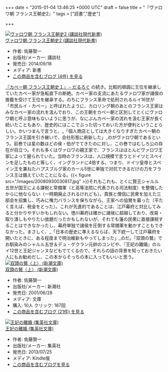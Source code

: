 
+++
date = "2015-01-04 13:46:25 +0000 UTC"
draft = false
title = "『ヴァロワ朝 フランス王朝史2』"
tags = ["読書","歴史"]

+++
<div class="hatena-asin-detail"><a href="http://www.amazon.co.jp/exec/obidos/ASIN/4062882817/bestylesnet-22/"><img src="https://images-fe.ssl-images-amazon.com/images/I/21qr0LGqlBL._SL160_.jpg" class="hatena-asin-detail-image" alt="ヴァロワ朝 フランス王朝史2 (講談社現代新書)" title="ヴァロワ朝 フランス王朝史2 (講談社現代新書)"/></a><div class="hatena-asin-detail-info"><a href="http://www.amazon.co.jp/exec/obidos/ASIN/4062882817/bestylesnet-22/">ヴァロワ朝 フランス王朝史2 (講談社現代新書)</a><ul><li><span class="hatena-asin-detail-label">作者:</span> 佐藤賢一</li><li><span class="hatena-asin-detail-label">出版社/メーカー:</span> 講談社</li><li><span class="hatena-asin-detail-label">発売日:</span> 2014/09/18</li><li><span class="hatena-asin-detail-label">メディア:</span> 新書</li><li><a href="http://d.hatena.ne.jp/asin/4062882817/bestylesnet-22" target="_blank">この商品を含むブログ (4件) を見る</a></li></ul></div><div class="hatena-asin-detail-foot"></div></div><a href="https://blog.daruyanagi.jp/entry/2014/12/18/164706">『カペー朝 フランス王朝史１』 - だるろぐ</a> の続き。比較的順調に王位を継承していたカペー家が急転直下の断絶。カペー家の支流にあたるヴァロワ家が諸侯の推戴を受けて王位を継承する。のちにフランス革命で処刑されるルイ16世が「市民ルイ・カペー」と呼ばれたように、カロリング朝のあとのフランス王家はみなカペー家の流れを汲んでおり、この王朝をカペー朝と区別してとくにヴァロワ朝と呼ぶ意味もないように思うが、なにぶんカペー家の流れを汲む王家が長く続いたこともあり、歴史的にはここでぶった切っておいた方が便利ということらしい。かいつまんで言うと、_「個人商店としては大きくなりすぎたカペー朝のフランス王国を引き継いで、会社形態に刷新した」_のがヴァロワ朝であるという。前巻では星の数ほどの侯・伯がでてきたのに対し、この巻ではむしろ公の存在が目立つ。それも多くはヴァロワの親王家で、フランスはほとんどヴァロワ王家によって握られていた。当時のフランスは、人口規模で言うとドイツとスペインを足したものと等しく、イングランドに4倍する。つまり、ドイツ皇帝とスペイン王を兼ねたハプスブルグ家のカール5世に単独で対抗できるだけの力をフランス王は備えていたことになる。{{< figure src="/images/20080930030817.jpg"  >}}それもこれも、とくに賢王シャルル五世が国王による課税と常備軍（と高等法院に代表される司法制度）を整備したからに他ならない（一時期廃止されるけれども）。貴族と僧侶に民衆を加えた三部会を招集し、巧みに権力バランスを保ちながら、王家への協賛を募った（平たく言えば、税金をとった）。これが先進的であることは、江戸幕府と対比してみると分かりやすいかもしれない。徳川幕府は確かに諸侯に超越しており、改易・取り潰しもやりたい放題だったかもしれないが、それでも藩の民衆に直接課税することはできなかったし、幕府単独で諸侯を圧倒する常備軍を動かすこともできなかった。まさしく、_「日本の歴史に準えるならば、天下統一して江戸幕府を開いたときに、ある程度まで明治維新もやってしまった」_のだ。『双頭の鷲』でお馴染みのシャルル五世＆デュ・ゲクラン元帥のコンビや、『王妃の離婚』のルイ12世と王妃ジャンヌなどもでてくるので、それらの話の背景を知っておきたい人にもお勧めだし、この本からそっちの本に入ってもいいと思う。<div class="hatena-asin-detail"><a href="http://www.amazon.co.jp/exec/obidos/ASIN/4101125317/bestylesnet-22/"><img src="https://images-fe.ssl-images-amazon.com/images/I/51YFTFX951L._SL160_.jpg" class="hatena-asin-detail-image" alt="双頭の鷲〈上〉 (新潮文庫)" title="双頭の鷲〈上〉 (新潮文庫)"/></a><div class="hatena-asin-detail-info"><a href="http://www.amazon.co.jp/exec/obidos/ASIN/4101125317/bestylesnet-22/">双頭の鷲〈上〉 (新潮文庫)</a><ul><li><span class="hatena-asin-detail-label">作者:</span> 佐藤賢一</li><li><span class="hatena-asin-detail-label">出版社/メーカー:</span> 新潮社</li><li><span class="hatena-asin-detail-label">発売日:</span> 2001/06/28</li><li><span class="hatena-asin-detail-label">メディア:</span> 文庫</li><li><span class="hatena-asin-detail-label">購入</span>: 10人 <span class="hatena-asin-detail-label">クリック</span>: 167回</li><li><a href="http://d.hatena.ne.jp/asin/4101125317/bestylesnet-22" target="_blank">この商品を含むブログ (21件) を見る</a></li></ul></div><div class="hatena-asin-detail-foot"></div></div><div class="hatena-asin-detail"><a href="http://www.amazon.co.jp/exec/obidos/ASIN/B00E4KX4WI/bestylesnet-22/"><img src="https://images-fe.ssl-images-amazon.com/images/I/51NC3KM9EgL._SL160_.jpg" class="hatena-asin-detail-image" alt="王妃の離婚 (集英社文庫)" title="王妃の離婚 (集英社文庫)"/></a><div class="hatena-asin-detail-info"><a href="http://www.amazon.co.jp/exec/obidos/ASIN/B00E4KX4WI/bestylesnet-22/">王妃の離婚 (集英社文庫)</a><ul><li><span class="hatena-asin-detail-label">作者:</span> 佐藤賢一</li><li><span class="hatena-asin-detail-label">出版社/メーカー:</span> 集英社</li><li><span class="hatena-asin-detail-label">発売日:</span> 2013/07/25</li><li><span class="hatena-asin-detail-label">メディア:</span> Kindle版</li><li><a href="http://d.hatena.ne.jp/asin/B00E4KX4WI/bestylesnet-22" target="_blank">この商品を含むブログを見る</a></li></ul></div><div class="hatena-asin-detail-foot"></div></div>


